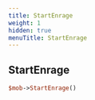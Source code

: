 ```yaml
---
title: StartEnrage
weight: 1
hidden: true
menuTitle: StartEnrage
---
```

## StartEnrage
```perl
$mob->StartEnrage()
```
